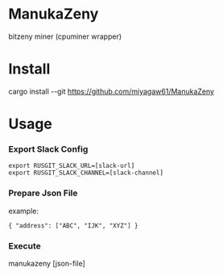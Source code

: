 # ManukaZeny

bitzeny miner (cpuminer wrapper)

# Install

cargo install --git https://github.com/miyagaw61/ManukaZeny

# Usage

### Export Slack Config

```
export RUSGIT_SLACK_URL=[slack-url]
export RUSGIT_SLACK_CHANNEL=[slack-channel]
```

### Prepare Json File


example:

```
{ "address": ["ABC", "IJK", "XYZ"] }
```

### Execute

manukazeny [json-file]
